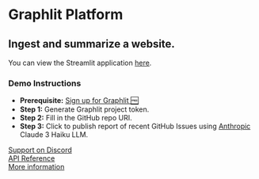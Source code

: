 # Graphlit Platform

## Ingest and summarize a website.

You can view the Streamlit application [here](https://graphlit-samples-publish-issues-feed.streamlit.app/).

### Demo Instructions
- **Prerequisite:** [Sign up for Graphlit 🆓](https://docs.graphlit.dev/getting-started/signup)
- **Step 1:** Generate Graphlit project token.
- **Step 2:** Fill in the GitHub repo URI.
- **Step 3:** Click to publish report of recent GitHub Issues using [Anthropic](https://www.anthropic.com) Claude 3 Haiku LLM.     

[Support on Discord](https://discord.gg/ygFmfjy3Qx)            
[API Reference](https://docs.graphlit.dev/graphlit-data-api/api-reference)     
[More information](https://www.graphlit.com)